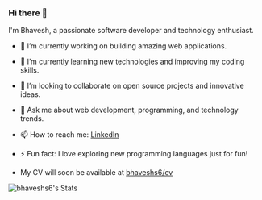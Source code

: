 ### Hi there 👋

I'm Bhavesh, a passionate software developer and technology enthusiast.

- 🔭 I’m currently working on building amazing web applications.
- 🌱 I’m currently learning new technologies and improving my coding skills.
- 👯 I’m looking to collaborate on open source projects and innovative ideas.
- 💬 Ask me about web development, programming, and technology trends.
- 📫 How to reach me: [LinkedIn](https://www.linkedin.com/in/bhaveshs6/)
- ⚡ Fun fact: I love exploring new programming languages just for fun!

- My CV will soon be available at [bhaveshs6/cv](https://github.com/bhaveshs6/cv)

![bhaveshs6's Stats](https://github-readme-stats.vercel.app/api?username=bhaveshs6&theme=prussian&show_icons=true&hide_border=true&count_private=true)
